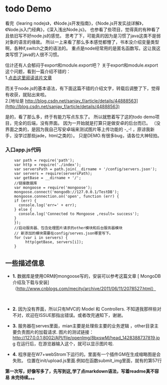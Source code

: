 todo Demo  
=================================== 
看完《learing  nodejs》，《Node.js开发指南》，《Node.js开发实战详解》，《Node.js入门经典》，《深入浅出Node.js》。
也参看了些项目，觉得真的有种看了且依旧写不好node.js的感觉。
思考了下，可能真的因为是习惯了java这类不是弱对象的语言的缘故。
所以一上来看了那么多本感觉都懵了，书本没介绍变量类型啊，各种if,switch之类的语法的。
重点是node经常用的是匿名函数写。这让我这类写惯了java的人很不习惯。

估计还有人会郁闷于export和module.export吧？
关于export和module.export这个问题，看到一篇介绍不错的：<br /> 1.[点击这里阅读该片文章](http://blog.csdn.net/sanjay_f/article/details/44871613)<br />  
 

而关于node.js的基本语法，有下面这篇不错的介绍文字，转载后调整了下，觉得有收获，就贴出来啦。<br /> 
2.[地址是 http://blog.csdn.net/sanjay_f/article/details/44888563](http://blog.csdn.net/sanjay_f/article/details/44888563)<br /> 

 
是的，看了那么多，终于有能力写点东东了。
所以就憋着写了这的todo demo项目，完全的后端，没有界面。 因为一开始就是打算只是做安卓的后台而已。
（没界面之类的，是因为我自己写安卓端来测试图片等上传功能的 -_-! ，原谅我新手，没学过那些jade，html之类的）。
只是DEMO.有很多bug，请各位大神轻拍。


### 入口app.js代码
  		var path = require('path');
  		var http = require('./index');
  		var serversPath = path.join(__dirname + '/config/servers.json');
  		var servers = require(serversPath);
  		var getBase = __dirname + '/';
  		//链接数据库
  		var mongoose = require('mongoose');
  		mongoose.connect('mongodb://127.0.0.1/TestDB');
  		mongoose.connection.on('open', function (err) {
  		if (err) {
  		  console.log('err=' + err);
  		} else {
  		  console.log('Connected to Mongoose ,result= success');
  		}
  		});
  		//启动服务器、包含处理图片请求的other模块和后台服务器模块
  		// 新添加的模块需要在config/serves.json哪里写下。
  		for (var i in servers) {
  		     http(getBase, servers[i]);
  		}

###
一些描述信息
----------------------------------- 
* **1.**	数据库是使用ORM的mongoose写的，安装可以参考这篇文章
[ MongoDB介绍及下载与安装]（http://www.cnblogs.com/mecity/archive/2011/06/11/2078527.html）
<br /> 

* **2.**	因为没有界面，所以只有MVC的 Model 和 Controllers.
  不知道我那样些对不对，欢迎在ISSUE那指出错误。或者改完通知下，谢谢。

* **3.** 服务器在serves里面，mian主要是处理些主要的业务逻辑 ，other目录主要负责图片的加载请求.
 图片的测试链接：http://127.0.0.1:8002/API/file/openImg/8bxswM/head_1428388737819.jpg
 在运行后，在游览器输入这个，就可以显示图片啦.

* **4.** 程序是在W7+webStrom下运行的。里面有一个插件GM在生成缩略图是会失败。
  位置在init/upload.js里面.例如在函数submit_img里面，就有的第57行



**第一次写，好像写多了，先写到这,学了点markdown语法，写着readme真不容易**
**未完待续。。。**




